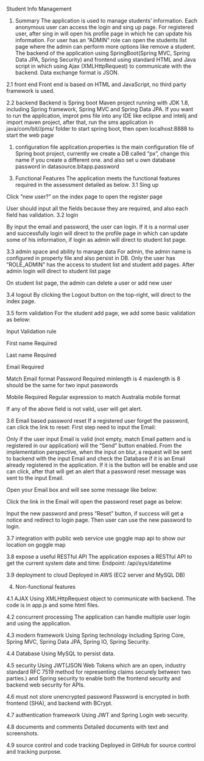 Student Info Management
1.	Summary
The application is used to manage students’ information. Each anonymous user can access the login and sing up page.
For registered user, after sing in will open his profile page in which he can update his information. For user has an “ADMIN” role can open the students list page where the admin can perform more options like remove a student.
The backend of the application using SpringBoot(Spring MVC, Spring Data JPA, Spring Security) and frontend using standard HTML and Java script in which using Ajax (XMLHttpRequest) to communicate with the backend. Data exchange format is JSON.

2.1 front end
Front end is based on HTML and JavaScript, no third party framework is used.

2.2 backend
Backend is Spring boot Maven project running with JDK 1.8, including Spring framework, Spring MVC and Spring Data JPA. If you want to run the application, improt pms file into any IDE  like eclipse and intelij and import maven project, after that, run the sms application in java/com/bit//pms/ folder to start spring boot, then open localhost:8888 to start the web page
 

1) configuration file
application.properties is the main configuration file of Spring boot project, currently we create a DB called “px”, change this name if you create a different one. and also set u own database password in datasource.bitapp.password

3.	Functional Features
The application meets the functional features required in the assessment detailed as below.
3.1 Sing up
 
Click “new user?” on the index page to open the register page 
 
User should input all the fields because they are required, and also each field has validation.
3.2 login
 
By input the email and password, the user can login. If it is a normal user and successfully login will direct to the profile page in which can update some of his information, if login as admin will direct to student list page.
 
3.3 admin space and ability to manage data
For admin, the admin name is configured in property file and also persist in DB. Only the user has “ROLE_ADMIN” has the access to student list and student add pages. 
After admin login will direct to student list page 
 
On student list page, the admin can delete a user or add new user

3.4 logout
By clicking the Logout button on the top-right, will direct to the index page. 

3.5 form validation
For the student add page, we add some basic validation as below:

Input	Validation rule

First name	Required

Last name	Required

Email	Required 

Match Email format
Password	Required 
minlength is 4
maxlength is 8
should be the same for two input passwords

Mobile 	Required
Regular  expression to match Australia mobile format

If any of the above field is not valid, user will get alert.

3.6 Email based password reset
If a registered user forget the password, can click the link to reset:
First step need to input the Email:
 	
Only if the user input Email is valid (not empty, match Email pattern and is registered in our application) will the “Send” button enabled. From the implementation perspective, when the input on blur, a request will be sent to backend with the input Email and check the Database if it is an Email already registered in the application. If it is the button will be enable and use can click, after that will get an alert that a password reset message was sent to the input Email.
 
Open your Email box and will see some message like below:
 
Click the link in the Email will open the password reset page as below:
 
Input the new password and press “Reset” button, if success will get a notice and redirect to login page. Then user can use the new password to login.

3.7 integration with public web service
use goggle map api to show our location on goggle map


3.8 expose a useful RESTful API
The application exposes a RESTful API to get the current system date and time:
Endpoint: /api/sys/datetime
 


3.9 deployment to cloud
Deployed in AWS (EC2 server and MySQL DB)

4.	Non-functional features

4.1 AJAX
Using XMLHttpRequest object to communicate with backend. The code is in app.js and some html files.

4.2 concurrent processing
The application can handle multiple user login and using the application.

4.3 modern framework
Using Spring technology including Spring Core, Spring MVC, Spring Data JPA, Spring IO, Spring Security.

4.4 Database
Using MySQL to persist data.

4.5 security
Using JWT(JSON Web Tokens which are an open, industry standard RFC 7519 method for representing claims securely between two parties.) and Spring security to enable both the frontend security and backend web security for APIs.

4.6 must not store unencrypted password
Password is encrypted in both frontend (SHA), and backend with BCrypt.

4.7 authentication framework
Using JWT and Spring Login web security.

4.8 documents and comments
Detailed documents with text and screenshots.

4.9 source control and code tracking
Deployed in GitHub for source control and tracking purpose.


